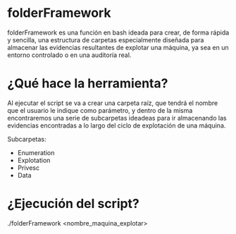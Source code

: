 # folderFramework

folderFramework es una función en bash ideada para crear, de forma rápida y sencilla, una estructura de carpetas especialmente diseñada para almacenar las evidencias resultantes de explotar una máquina, ya sea en un entorno controlado o en una auditoría real.

# ¿Qué hace la herramienta?

Al ejecutar el script se va a crear una carpeta raíz, que tendrá el nombre que el usuario le indique como parámetro, y dentro de la misma encontraremos una serie de subcarpetas ideadeas para ir almacenando las evidencias encontradas a lo largo del ciclo de explotación de una máquina.

Subcarpetas:
- Enumeration
- Explotation
- Privesc
- Data

# ¿Ejecución del script?

./folderFramework <nombre_maquina_explotar>
